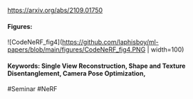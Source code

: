 https://arxiv.org/abs/2109.01750  

#### Figures:
![CodeNeRF_fig4](https://github.com/laphisboy/ml-papers/blob/main/figures/CodeNeRF_fig4.PNG | width=100)

#### Keywords: Single View Reconstruction, Shape and Texture Disentanglement, Camera Pose Optimization, 
  
#Seminar #NeRF
